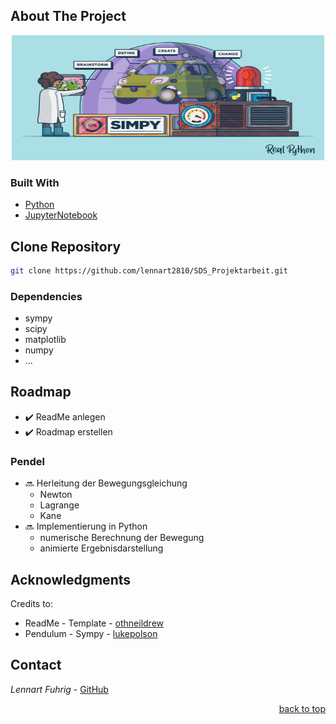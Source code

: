 <div id="top"></div>

## About The Project
<div align="center">
  <a href="https://realpython.com/simpy-simulating-with-python/">
    <img src="appendix/SimPy.jpg" alt="Images" width="500" height="200">
  </a>
</div>

<!-- Überschrift mittig ausrichten -->
<!-- <h3 align="center">Überschrift</h3> -->

### Built With
* [Python](https://www.python.org)
* [JupyterNotebook ](https://www.anaconda.com/products/individual#Downloads)

## Clone Repository
   ```sh
   git clone https://github.com/lennart2810/SDS_Projektarbeit.git
   ```

### Dependencies 
* sympy
* scipy
* matplotlib
* numpy
* ...

<!-- inline code -->
<!-- Clone the repo `git clone https://github.com/lennart2810/SDS_Projektarbeit.git` to get started. -->

## Roadmap
- :heavy_check_mark: ReadMe anlegen
- :heavy_check_mark: Roadmap erstellen

### Pendel
- :soon: Herleitung der Bewegungsgleichung 
  - Newton
  - Lagrange
  - Kane 
- :soon: Implementierung in Python 
  - numerische Berechnung der Bewegung
  - animierte Ergebnisdarstellung

## Acknowledgments
Credits to:
* ReadMe - Template - [othneildrew](https://github.com/othneildrew/Best-README-Template)
* Pendulum - Sympy - [lukepolson](https://github.com/lukepolson/youtube_channel/blob/main/Python%20Metaphysics%20Series/vid4.ipynb)

## Contact
_Lennart Fuhrig_ - [GitHub](https://github.com/lennart2810) 

<p align="right"><a href="#top">back to top</a></p>
